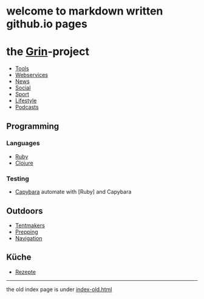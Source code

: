 # welcome to markdown written github.io pages

# the [Grin](grin)-project

* [Tools](tools.md)
* [Webservices](webservices.md)
* [News](news.md)
* [Social](social.md)
* [Sport](sport.md)
* [Lifestyle](lifestyle.md)
* [Podcasts](podcasts.md)

## Programming
### Languages
* [Ruby](ruby.md)
* [Clojure](clojure.md)

### Testing
* [Capybara] automate with [Ruby] and Capybara

[Capybara]: https://www.amberbit.com/blog/2014/2/12/automate-tasks-on-the-web-with-ruby-and-capybara/

## Outdoors
* [Tentmakers](tents.md)
* [Prepping](prepping.md)
* [Navigation](navigation.md)

## Küche
* [Rezepte](rezepte.md)

-----
the old index page is under [index-old.html](html/index-old.html)
